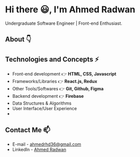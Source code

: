# Hi there 😃, I'm Ahmed Radwan
Undergraduate Software Engineer | Front-end Enthusiast.


## About 👇



## Technologies and Concepts ⚡
- Front-end development 👉  **HTML, CSS, Javascript**
- Frameworks/Libraries  👉  **React.js, Redux**
- Other Tools/Softwares 👉  **Git, Github, Figma**
- Backend development   👉  **Firebase**
- Data Structures & Algorithms
- User Interface/User Experience
- 

## Contact Me 📫
- E-mail - ahmedrhd36@gmail.com
- LinkedIn - [Ahmed Radwan](https://www.linkedin.com/in/ahmed-radwan-0543b1197/)
